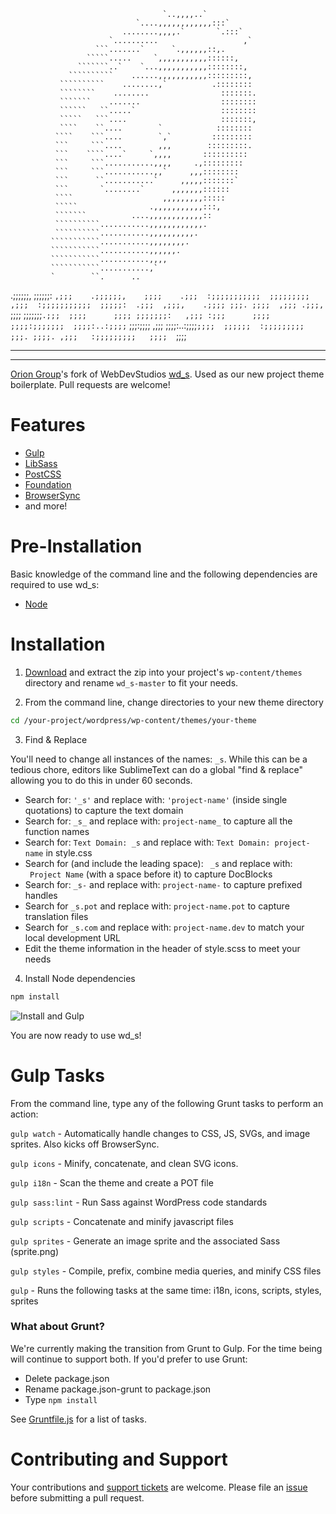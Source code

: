                                       `..,,,,..`           
                                `....,,,,,,,,,,,,:::`      
                             ........,,,,.`       `.:::`   
                          `..........                   ,` 
                       ```.......`      `.,,,,,,::,.       
                     `````.....     `,,,,,,,,,,,::::::,    
                   ```````..`    `...,,,,,,,,,,,::::::::,  
                 ``````````    ......,,,,,,,,,,,:::::::::, 
               ``````````    ........,`          .:::::::: 
               ````````    ........                :::::::.
               ```````    .......                  ::::::::
               ``````   ``.....`                   ::::::::
               `````   ```....                     :::::::,
               ````    ``....        `            :::::::: 
              ````    ```....        `,`         ::::::::: 
              ```     ```....        ,,,        :::::::::. 
              ```    ````....`     `,,,,       ::::::::::  
              ```     ```...........,,,,     .,:::::::::   
              ```     ```...........,,`     ,,,::::::::    
              ```      ``...........`     ,,,,,:::::::`    
              ```       `........`      ,,,,,,,::::::      
              ````                    ,,,,,,,,,:::::       
              `````                .,,,,,,,,,,,:::,        
              ```````          ....,,,,,,,,,,,,::          
              ``````````...........,,,,,,,,,,,,.           
              ``````````...........,,,,,,,,,,.             
             ```````````...........,,,,,,,,.               
             ```````````...........,,,,,,.                 
             ```````````...........,,,,                    
             ```````````...........,`                      
             `        ``.      ..                          
   .;;;;;;,    ;;;;;;:  ` ,;;;    .;;;;;;,    ;;;;    .;;; 
 :;;;;;;;;;;;  ;;;;;;;;;  ,;;;  :;;;;;;;;;;;  ;;;;;:  .;;; 
,;;;,    .;;;; ;;;. ;;;;  ,;;; .;;;,    `;;;; ;;;;;;;`.;;; 
;;;;      ;;;; ;;;;;;;:   ,;;; :;;;      ;;;; ;;;;:;;;;;;; 
 ;;;;:..:;;;;` ;;;:;;;;   ,;;;  ;;;;:..:;;;;` ;;;;  ;;;;;; 
  :;;;;;;;;;   ;;;. ;;;;. ,;;;   :;;;;;;;;;   ;;;;   `;;;; 
  
----------------------------------------------------------
----------------------------------------------------------

[Orion Group](http://webdevstudios.com)'s fork of WebDevStudios [wd_s](https://github.com/WebDevStudios/wd_s). Used as our new project theme boilerplate. Pull requests are welcome!

# Features
* [Gulp](http://gulpjs.com/)
* [LibSass](http://sass-lang.com/)
* [PostCSS](https://github.com/postcss/postcss)
* [Foundation](http://foundation.zurb.com/)
* [BrowserSync](https://www.browsersync.io/)
* and more!

# Pre-Installation

Basic knowledge of the command line and the following dependencies are required to use wd_s:

* [Node](http://nodejs.org/)

# Installation

1) [Download](https://github.com/WebDevStudios/wd_s/archive/master.zip) and extract the zip into your project's `wp-content/themes` directory and rename `wd_s-master` to fit your needs.

2) From the command line, change directories to your new theme directory

```bash
cd /your-project/wordpress/wp-content/themes/your-theme
```

3) Find & Replace

You'll need to change all instances of the names: `_s`. While this can be a tedious chore, editors like SublimeText can do a global "find & replace" allowing you to do this in under 60 seconds.

* Search for: `'_s'` and replace with: `'project-name'` (inside single quotations) to capture the text domain
* Search for: `_s_` and replace with: `project-name_` to capture all the function names
* Search for: `Text Domain: _s` and replace with: `Text Domain: project-name` in style.css
* Search for (and include the leading space): <code>&nbsp;_s</code> and replace with: <code>&nbsp;Project Name</code> (with a space before it) to capture DocBlocks
* Search for: `_s-` and replace with: `project-name-` to capture prefixed handles
* Search for `_s.pot` and replace with: `project-name.pot` to capture translation files
* Search for `_s.com` and replace with: `project-name.dev` to match your local development URL
* Edit the theme information in the header of style.scss to meet your needs

4) Install Node dependencies

```bash
npm install
```
![Install and Gulp](https://dl.dropbox.com/s/cj1p6xjz51cpckq/wd_s-install.gif?dl=0)

You are now ready to use wd_s!

# Gulp Tasks

From the command line, type any of the following Grunt tasks to perform an action:

`gulp watch` - Automatically handle changes to CSS, JS, SVGs, and image sprites. Also kicks off BrowserSync.

`gulp icons` - Minify, concatenate, and clean SVG icons.

`gulp i18n` - Scan the theme and create a POT file

`gulp sass:lint` - Run Sass against WordPress code standards

`gulp scripts` - Concatenate and minify javascript files

`gulp sprites` - Generate an image sprite and the associated Sass (sprite.png)

`gulp styles` - Compile, prefix, combine media queries, and minify CSS files

`gulp` - Runs the following tasks at the same time: i18n, icons, scripts, styles, sprites

### What about Grunt?

We're currently making the transition from Grunt to Gulp. For the time being will continue to support both. If you'd prefer to use Grunt:

* Delete package.json
* Rename package.json-grunt to package.json
* Type `npm install`

See [Gruntfile.js](https://github.com/WebDevStudios/wd_s/blob/master/Gruntfile.js) for a list of tasks.

# Contributing and Support

Your contributions and [support tickets](https://github.com/WebDevStudios/wd_s/issues) are welcome. Please file an [issue](https://github.com/WebDevStudios/wd_s/issues) before submitting a pull request.